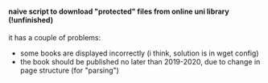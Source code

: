 #### naive script to download "protected" files from online uni library (!unfinished)

it has a couple of problems:
* some books are displayed incorrectly (i think, solution is in wget config)
* the book should be published no later than 2019-2020, due to change in page structure (for "parsing")
